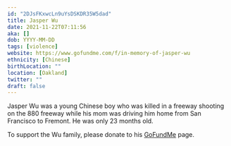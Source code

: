 ```yaml
---
id: "2DJsFKxwcLn9uYsDSKDR35W5dad"
title: Jasper Wu
date: 2021-11-22T07:11:56
aka: []
dob: YYYY-MM-DD
tags: [violence]
website: https://www.gofundme.com/f/in-memory-of-jasper-wu
ethnicity: [Chinese]
birthLocation: ""
location: [Oakland]
twitter: ""
draft: false
---
```


Jasper Wu was a young Chinese boy who was killed in a freeway shooting on the
880 freeway while his mom was driving him home from San Francisco to Fremont. He
was only 23 months old.

To support the Wu family, please donate to his
[GoFundMe](https://www.gofundme.com/f/in-memory-of-jasper-wu) page.
